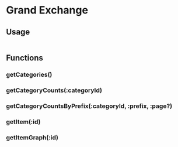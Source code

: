 # Grand Exchange

## Usage

```javascript

```

## Functions

### getCategories\(\) <a id="getcategories"></a>

### getCategoryCounts\(:categoryId\) <a id="getcategorycounts-categoryid"></a>

### getCategoryCountsByPrefix\(:categoryId, :prefix, :page?\) <a id="getcategorycountsbyprefix-categoryid-prefix-page"></a>

### getItem\(:id\) <a id="getitem-id"></a>

### getItemGraph\(:id\) <a id="getitemgraph-id"></a>

